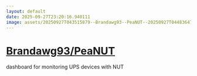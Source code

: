 ```yaml
---
layout: default
date: 2025-09-27T23:20:16.940111
image: assets/20250927T043515879--Brandawg93--PeaNUT--20250927T044836471--cropped.png
---
```


# [Brandawg93/PeaNUT](https://github.com/Brandawg93/PeaNUT)

dashboard for monitoring UPS devices with NUT
